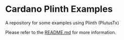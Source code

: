 # Cardano Plinth Examples

A repository for some examples using Plinth (PlutusTx)

Please refer to the [README.md](./README.md) for more information. 
